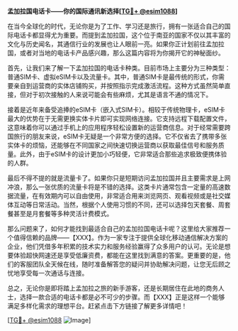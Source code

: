 **孟加拉国电话卡——你的国际通讯新选择[[TG💪+ @esim1088](https://t.me/s/esim1088)]**

在当今全球化的时代，无论你是为了工作、学习还是旅行，拥有一张适合自己的国际电话卡都显得尤为重要。而提到孟加拉国，这个位于南亚的国家不仅以其丰富的文化与历史闻名，其通信行业的发展也让人眼前一亮。如果你正计划前往孟加拉国，或者对当地的电话卡产品感兴趣，那么这篇内容将为你揭开它的神秘面纱。

首先，让我们来了解一下孟加拉国的电话卡种类。目前市场上主要分为三种类型：普通SIM卡、虚拟eSIM卡以及流量卡。其中，普通SIM卡是最传统的形式，你需要亲自到运营商的实体店铺购买，并按照指示完成激活流程。这种方式虽然简单直接，但对于初次接触的人来说可能会有些麻烦，尤其是语言不通的情况下。

接着是近年来备受追捧的eSIM卡（嵌入式SIM卡）。相较于传统物理卡，eSIM卡最大的优势在于无需更换实体卡片即可实现网络连接。它支持远程下载配置文件，这意味着你可以通过手机上的应用程序轻松设置新的运营商信息。对于经常需要跨国旅行的朋友来说，eSIM卡无疑是一个非常方便的选择。它不仅省去了携带多张实体卡的烦恼，还能够在不同国家之间快速切换运营商以获取最佳信号和服务质量。此外，由于eSIM卡的设计更加小巧轻便，它非常适合那些追求极致便携体验的人群。

最后不得不提的就是流量卡了。如果你只是短期访问孟加拉国并且主要需求是上网冲浪，那么一张优质的流量卡将是不错的选择。这类卡片通常包含一定量的高速数据流量，在有效期内可以自由使用，非常适合用来浏览网页、观看视频或是社交媒体互动等日常活动。当然，根据个人使用习惯的不同，还可以选择包天套餐、周套餐甚至是月套餐等多种灵活计费模式。

那么问题来了，如何才能找到最适合自己的孟加拉国电话卡呢？这里给大家推荐一个值得信赖的品牌——【XXX】。作为一家专注于提供全球化移动通信解决方案的企业，他们凭借多年积累的技术实力和服务经验赢得了众多用户的认可。无论是想要体验超快网速还是享受低廉资费，都能在这里找到满意的答案。更重要的是，他们的客服团队全天候在线，随时准备解答您的疑问并协助解决问题，让您无后顾之忧地享受每一次通话与连接。

总之，无论你是即将踏上孟加拉之旅的新手游客，还是长期居住在此地的商务人士，选择一款合适的电话卡都是必不可少的步骤。而【XXX】正是这样一个能够满足多样化需求的理想平台。赶紧点击下方链接了解更多详情吧！

[[TG💪+ @esim1088](https://t.me/s/esim1088) ![Image](https://i.postimg.cc/4NQfJmqS/Snipaste-2025-05-13-00-14-12.png)]